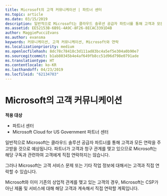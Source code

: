 ```yaml
---
title: Microsoft의 고객 커뮤니케이션 | 파트너 센터
ms.topic: article
ms.date: 03/15/2019
description: 일반적으로 Microsoft는 클라우드 솔루션 공급자 파트너를 통해 고객과 모든 연락을 주고받을 것으로 예상됩니다.
ms.assetid: EE52153B-6B91-4A9C-8F26-8ECAC3391D4B
author: MaggiePucciEvans
ms.author: evansma
keywords: 커뮤니케이션, 고객 커뮤니케이션, Microsoft와 연락
ms.localizationpriority: medium
ms.openlocfilehash: 8dc78c78418c3d111ad83bc4a5ef5e304a0b90e7
ms.sourcegitcommit: b1ab80345b4e4af649fb8cc51d96d798e0791ade
ms.translationtype: HT
ms.contentlocale: ko-KR
ms.lasthandoff: 04/23/2019
ms.locfileid: "62134703"
---
```

# <a name="customer-communication-from-microsoft"></a>Microsoft의 고객 커뮤니케이션

**적용 대상**

-  파트너 센터
-  Microsoft Cloud for US Government 파트너 센터


일반적으로 Microsoft는 클라우드 솔루션 공급자 파트너를 통해 고객과 모든 연락을 주고받을 것으로 예상됩니다. 파트너가 고객과 청구 관계를 맺고 있으므로 Microsoft는 해당 구독과 관련하여 고객에게 직접 연락하지는 않습니다.

그러나 Microsoft는 고객 서비스 문제 또는 기타 작업 정보에 대해서는 고객과 직접 연락할 수 있습니다.

Microsoft와 이미 기존의 상업적 관계를 맺고 있는 고객의 경우, Microsoft는 CSP가 아닌 제품 및 서비스에 대해 해당 고객과 계속해서 직접 연락할 계획입니다.

 

 



